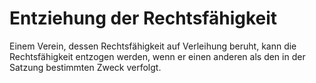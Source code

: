 # Entziehung der Rechtsfähigkeit

Einem Verein, dessen Rechtsfähigkeit auf Verleihung beruht, kann die Rechtsfähigkeit entzogen werden, wenn er einen anderen als den in der Satzung bestimmten Zweck verfolgt.